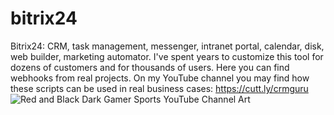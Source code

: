 # bitrix24
Bitrix24: CRM, task management, messenger, intranet portal, calendar, disk, web builder, marketing automator.
I've spent years to customize this tool for dozens of customers and for thousands of users.
Here you can find webhooks from real projects.
On my YouTube channel you may find how these scripts can be used in real business cases: https://cutt.ly/crmguru
![Red and Black Dark Gamer Sports YouTube Channel Art](https://user-images.githubusercontent.com/78697492/112813377-cfb9a680-9086-11eb-80f4-538092a3e71b.png)
